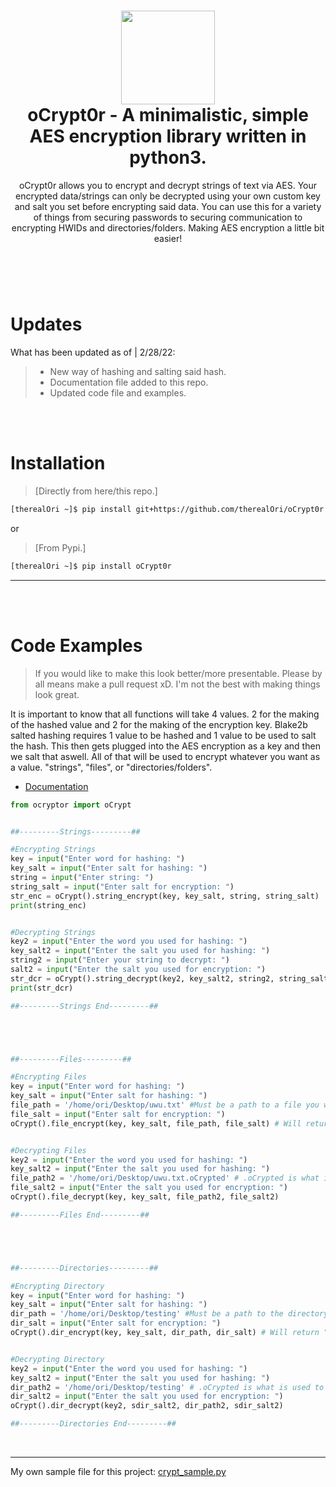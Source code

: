 <h1 align="center">
	<img src="https://cdn.discordapp.com/attachments/946797907846258799/946798556629585950/unknown.png" width="150px"><br>
    oCrypt0r - A minimalistic, simple AES encryption library written in python3.
</h1>
<p align="center">
    oCrypt0r allows you to encrypt and decrypt strings of text via AES. Your encrypted data/strings can only be decrypted using your own custom key and salt you set before encrypting said data. You can use this for a variety of things from securing passwords to securing communication to encrypting HWIDs and directories/folders. Making AES encryption a little bit easier!
</p>

<h1></h1>

<br />
<br />

# Updates
What has been updated as of | 2/28/22:

> - New way of hashing and salting said hash.
> - Documentation file added to this repo.
> - Updated code file and examples.

<br />
<br />

# Installation
 > [Directly from here/this repo.]
```bash
[therealOri ~]$ pip install git+https://github.com/therealOri/oCrypt0r
```

or

> [From Pypi.]
```bash
[therealOri ~]$ pip install oCrypt0r
```
__ __

<br />
<br />

# Code Examples
> If you would like to make this look better/more presentable. Please by all means make a pull request xD. I'm not the best with making things look great.

It is important to know that all functions will take 4 values. 2 for the making of the hashed value and 2 for the making of the encryption key.
Blake2b salted hashing requires 1 value to be hashed and 1 value to be used to salt the hash. This then gets plugged into the AES encryption as a key and then we salt that aswell. All of that will be used to encrypt whatever you want as a value. "strings", "files", or "directories/folders".

- [Documentation](https://github.com/therealOri/oCrypt0r/blob/main/DOCUMENTATION.md)
```python
from ocryptor import oCrypt


##---------Strings---------##

#Encrypting Strings
key = input("Enter word for hashing: ")
key_salt = input("Enter salt for hashing: ")
string = input("Enter string: ")
string_salt = input("Enter salt for encryption: ")
str_enc = oCrypt().string_encrypt(key, key_salt, string, string_salt)
print(string_enc)


#Decrypting Strings
key2 = input("Enter the word you used for hashing: ")
key_salt2 = input("Enter the salt you used for hashing: ")
string2 = input("Enter your string to decrypt: ")
salt2 = input("Enter the salt you used for encryption: ")
str_dcr = oCrypt().string_decrypt(key2, key_salt2, string2, string_salt2) # Will return "False" if errors happen. "True" if successful.
print(str_dcr)

##---------Strings End---------##





##---------Files---------##

#Encrypting Files
key = input("Enter word for hashing: ")
key_salt = input("Enter salt for hashing: ")
file_path = '/home/ori/Desktop/uwu.txt' #Must be a path to a file you want to encrypt.
file_salt = input("Enter salt for encryption: ")
oCrypt().file_encrypt(key, key_salt, file_path, file_salt) # Will return "False" if errors happen. "True" if successful.


#Decrypting Files
key2 = input("Enter the word you used for hashing: ")
key_salt2 = input("Enter the salt you used for hashing: ")
file_path2 = '/home/ori/Desktop/uwu.txt.oCrypted' # .oCrypted is what is used to let you know that the file is encrypted.
file_salt2 = input("Enter the salt you used for encryption: ")
oCrypt().file_decrypt(key, key_salt, file_path2, file_salt2)

##---------Files End---------##





##---------Directories---------##

#Encrypting Directory
key = input("Enter word for hashing: ")
key_salt = input("Enter salt for hashing: ")
dir_path = '/home/ori/Desktop/testing' #Must be a path to the directory you want to encrypt.
dir_salt = input("Enter salt for encryption: ")
oCrypt().dir_encrypt(key, key_salt, dir_path, dir_salt) # Will return "False" if errors happen. "True" if successful.


#Decrypting Directory
key2 = input("Enter the word you used for hashing: ")
key_salt2 = input("Enter the salt you used for hashing: ")
dir_path2 = '/home/ori/Desktop/testing' # .oCrypted is what is used to let you know that the file is encrypted.
dir_salt2 = input("Enter the salt you used for encryption: ")
oCrypt().dir_decrypt(key2, sdir_salt2, dir_path2, sdir_salt2)

##---------Directories End---------##
```

<br />

__ __

My own sample file for this project: [crypt_sample.py](https://haste.powercord.dev/atehenepos.py) 
